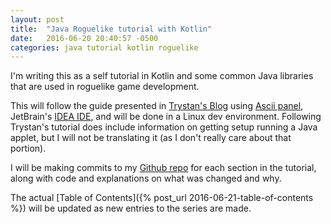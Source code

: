 ```yaml
---
layout: post
title:  "Java Roguelike tutorial with Kotlin"
date:   2016-06-20 20:40:57 -0500
categories: java tutorial kotlin roguelike
---
```


I'm writing this as a self tutorial in Kotlin and some common Java libraries that are used in roguelike game development.

This will follow the guide presented in [Trystan's Blog][trystan-blog] using [Ascii panel][ascii-p], JetBrain's [IDEA IDE][idea-ce], and will be done in a Linux dev environment. Following Trystan's tutorial does include information on getting setup running a Java applet, but I will not be translating it (as I don't really care about that portion).

I will be making commits to my [Github repo][gh-repo] for each section in the tutorial, along with code and explanations on what was changed and why.

The actual [Table of Contents]({% post_url 2016-06-21-table-of-contents %}) will be updated as new entries to the series are made.


[trystan-blog]: https://trystans.blogspot.com/2016/01/roguelike-tutorial-00-table-of-contents.html
[ascii-p]: https://github.com/trystan/AsciiPanel
[idea-ce]: https://www.jetbrains.com/idea/download
[gh-repo]: https://github.com/alec-parks/
